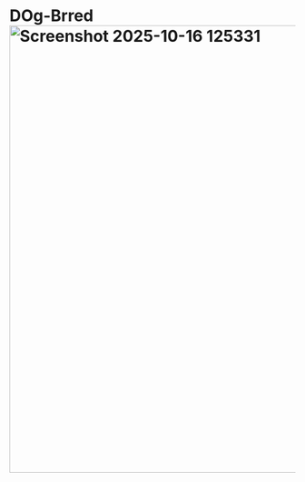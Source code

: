 # DOg-Brred   <img width="1919" height="787" alt="Screenshot 2025-10-16 125331" src="https://github.com/user-attachments/assets/dbd0ee9b-9abc-4ab5-bf60-3c74deb295f4" />
